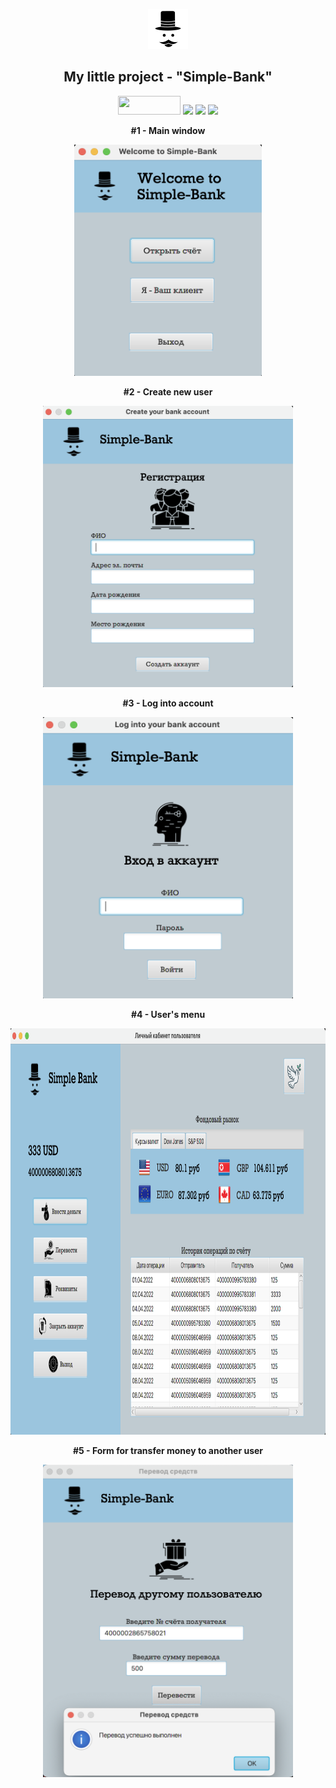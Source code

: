 <p align="center">
  <img src="images for readme/logo.png" width="64" height="64">
  <h2 align="center"> My little project - "Simple-Bank"</h2>
</p>

<p align="center">
  <img src="https://img.shields.io/badge/Java-11%20-red" width="100" height="30"/>
  <img src="https://img.shields.io/badge/JavaFX-15%20-blue width="100" height="30"/>
  <img src="https://img.shields.io/badge/sqlite-%2307405e.svg?style=for-the-badge&logo=sqlite&logoColor=white width="100"/>
  <img src="https://img.shields.io/badge/alphavantage-API-lightgrey" width="160"/>
</p>

<p align="center">
  <b>#1 - Main window</b>
</p>
<p align="center">
  <img src="images for readme/main.png" width="300" height="370"/>
</p>

<p align="center">
  <b>#2 - Create new user</b>
</p>
<p align="center">
  <img src="images for readme/create.png" width="400" height="450"/>
</p>

<p align="center">
  <b>#3 - Log into account</b>
</p>
<p align="center">
  <img src="images for readme/login.png" width="400" height="450">
</p>

<p align="center">
  <b>#4 - User's menu</b>
</p>
<p align="center">
  <img src="images for readme/usermenu.png" width="960" height="650">
</p>

<p align="center">
  <b>#5 - Form for transfer money to another user</b>
</p>
<p align="center">
  <img src="images for readme/transfer.png" width="400" height="500">
</p>
